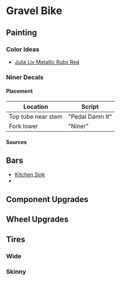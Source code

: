 # Gravel Bike

## Painting

### Color Ideas

* [Julia Liv Metallic Ruby Red](https://www.liv-cycling.com/us/langma-advanced-pro-1-disc-2018)

### Niner Decals

#### Placement

|Location|Script|
|---     |---   |
|Top tube near stem|"Pedal Damn It"|
|Fork lower|"Niner"|

#### Sources

## Bars

* [Kitchen Sink](https://redshiftsports.com/products/kitchen-sink-handlebar)
* 

## Component Upgrades

## Wheel Upgrades

## Tires

### Wide

### Skinny
